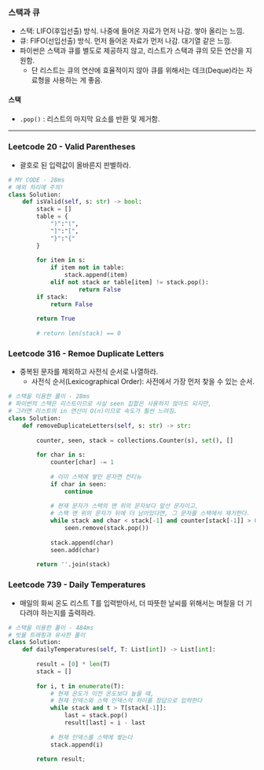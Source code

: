 ### 스택과 큐

* 스택: LIFO(후입선출) 방식. 나중에 들어온 자료가 먼저 나감. 쌓아 올리는 느낌.
* 큐: FIFO(선입선출) 방식. 먼저 들어온 자료가 먼저 나감. 대기열 같은 느낌.
* 파이썬은 스택과 큐를 별도로 제공하지 않고, 리스트가 스택과 큐의 모든 연산을 지원함.
  * 단 리스트는 큐의 연산에 효율적이지 않아 큐를 위해서는 데크(Deque)라는 자료형을 사용하는 게 좋음.

#### 스택

* `.pop()` : 리스트의 마지막 요소를 반환 및 제거함.

---

### Leetcode 20 - Valid Parentheses

* 괄호로 된 입력값이 올바른지 판별하라.

```python
# MY CODE - 28ms
# 예외 처리에 주의!
class Solution:
    def isValid(self, s: str) -> bool:
        stack = []
        table = {
            ")":"(",
            "]":"[",
            "}":"{"
        }
        
        for item in s:
            if item not in table:
                stack.append(item)
            elif not stack or table[item] != stack.pop():
                    return False
        if stack:
            return False
        
        return True
    	
        # return len(stack) == 0
```

### Leetcode 316 - Remoe Duplicate Letters

* 중복된 문자를 제외하고 사전식 순서로 나열하라.
  * 사전식 순서(Lexicographical Order): 사전에서 가장 먼저 찾을 수 있는 순서.

```python
# 스택을 이용한 풀이 - 28ms
# 파이썬의 스택은 리스트이므로 사실 seen 집합은 사용하지 않아도 되지만,
# 그러면 리스트의 in 연산이 O(n)이므로 속도가 훨씬 느려짐.
class Solution:
    def removeDuplicateLetters(self, s: str) -> str:
        
        counter, seen, stack = collections.Counter(s), set(), []
        
        for char in s:
            counter[char] -= 1
            
            # 이미 스택에 쌓인 문자면 컨티뉴
            if char in seen:
                continue
            
            # 현재 문자가 스택의 맨 위의 문자보다 앞선 문자이고,
            # 스택 맨 위의 문자가 뒤에 더 남아있다면, 그 문자를 스택에서 제거한다.
            while stack and char < stack[-1] and counter[stack[-1]] > 0:
                seen.remove(stack.pop())
            
            stack.append(char)
            seen.add(char)
        
        return ''.join(stack)
```

### Leetcode 739 - Daily Temperatures

*  매일의 화씨 온도 리스트 T를 입력받아서, 더 따뜻한 날씨를 위해서는 며칠을 더 기다려야 하는지를 출력하라.

```python
# 스택을 이용한 풀이 - 484ms
# 빗물 트래핑과 유사한 풀이
class Solution:
    def dailyTemperatures(self, T: List[int]) -> List[int]:
        
        result = [0] * len(T)
        stack = []
        
        for i, t in enumerate(T):
            # 현재 온도가 이전 온도보다 높을 때,
            # 현재 인덱스와 스택 인덱스의 차이를 정답으로 입력한다
            while stack and t > T[stack[-1]]:
                last = stack.pop()
                result[last] = i - last
            
            # 현재 인덱스를 스택에 쌓는다
            stack.append(i)
        
        return result;
```

